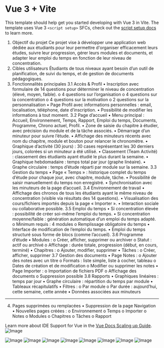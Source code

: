 # Vue 3 + Vite

This template should help get you started developing with Vue 3 in Vite. The template uses Vue 3 `<script setup>` SFCs, check out the [script setup docs](https://v3.vuejs.org/api/sfc-script-setup.html#sfc-script-setup) to learn more.
1. Objectif du projet
Ce projet vise à développer une application web dédiée aux étudiants pour leur permettre d'organiser efficacement leurs études, suivre leur progression, gérer leurs modules et documents, et adapter leur emploi du temps en fonction de leur niveau de concentration.
2. Cibles utilisateurs
Étudiants de tous niveaux ayant besoin d’un outil de planification, de suivi du temps, et de gestion de documents pédagogiques.
3. Fonctionnalités principales
3.1 Accès & Profil
•	Inscription avec formulaire de 14 questions pour déterminer le niveau de concentration (élevé, moyen, faible).
o	4 questions sur l’organisation
o	4 questions sur la concentration
o	4 questions sur la motivation
o	2 questions sur la personnalisation
•	Page Profil avec informations personnelles : email, localisation, téléphone, date d’inscription.
•	Possibilité de modifier les informations à tout moment.
3.2 Page d’accueil
•	Menu principal : Accueil, Environnement, Temps, Rapport, Emploi du temps, Documents, Programme, Chrono actuel, Profil.
•	Zone de saisie du chapitre à étudier, avec précision du module et de la tâche associés.
•	Démarrage d’un minuteur pour suivre l’étude.
•	Affichage des minuteurs récents avec nom du chapitre, module et bouton pour relancer le chronomètre.
•	Graphique d’activité (30 jours) : 30 cases représentant les 30 derniers jours, colorées si un minuteur a été utilisé.
•	Classement (Team Activité) : classement des étudiants ayant étudié le plus durant la semaine.
•	Graphique hebdomadaire : temps total par jour (graphe linéaire).
•	Graphe circulaire : temps d’étude réparti par module sur la semaine.
3.3 Gestion du temps
•	Page « Temps » : historique complet du temps d’étude pour chaque jour, avec chapitre, module, tâche.
•	Possibilité de saisir manuellement du temps non enregistré.
•	Synchronisation avec les minuteurs de la page d’accueil.
3.4 Environnement de travail
•	Affichage des chronos de tous les étudiants ayant le même niveau de concentration (visible via résultats des 14 questions).
•	Visualisation des cours/fichiers importés depuis la page « Importer ».
•	Interaction sociale ou collaborative possible.
3.5 Emploi du temps
•	Si concentration élevée : possibilité de créer soi-même l’emploi du temps.
•	Si concentration moyenne/faible : génération automatique d’un emploi du temps adapté.
o	Minimum requis : 4 modules
o	Remplissage obligatoire du temps
•	Interface de modification de l’emploi du temps.
•	Emploi du temps structuré sous forme de blocs (comme l’accueil).
3.6 Programme d’étude
•	Modules :
o	Créer, afficher, supprimer ou archiver
o	Statut : actif ou archivé
o	Affichage : durée totale, progression (début, en cours, terminé)
•	Chapitres :
o	Ajouter, modifier, supprimer
•	Tâches :
o	Créer, afficher, supprimer
3.7 Gestion des documents
•	Page Notes :
o	Ajouter des notes avec un titre
o	Formats : liste simple, liste à cocher, tableau
o	Dates de création et de modification
o	Modifier ou supprimer les notes
•	Page Importer :
o	Importation de fichiers PDF
o	Affichage des documents
o	Suppression possible
3.8 Rapports
•	Graphiques linéaires : temps par jour
•	Graphe circulaire : répartition du temps par module
•	Tableaux récapitulatifs
•	Filtres :
o	Par module
o	Par durée : aujourd’hui, cette semaine, cette année
•	Données associées aux minuteurs
________________________________________
4. Pages supprimées ou remplacées
•	Suppression de la page Navigation
•	Nouvelles pages créées :
o	Environnement
o	Temps
o	Importer
o	Notes
o	Modules
o	Chapitres
o	Tâches
o	Rapport


Learn more about IDE Support for Vue in the [Vue Docs Scaling up Guide](https://vuejs.org/guide/scaling-up/tooling.html#ide-support).
![Image](https://github.com/user-attachments/assets/4cb5ca94-d1ac-46be-ab86-719a328ccd71)

![Image](https://github.com/user-attachments/assets/c7d69690-cd65-400d-93ee-4a436fe3a785)
![Image](https://github.com/user-attachments/assets/8047cdff-b20e-466a-89b9-2f190aff9417)
![Image](https://github.com/user-attachments/assets/1978bfe6-7d80-446f-a65a-952f12bd602a) 
![Image](https://github.com/user-attachments/assets/2268a0d6-6665-4c67-bb6f-a14a706fb6f2)
![Image](https://github.com/user-attachments/assets/8c8c94fc-0a62-4f87-b661-223c990a00dd)
![Image](https://github.com/user-attachments/assets/cd7a43d7-0463-4f63-a34f-efc17b5978dd)
![Image](https://github.com/user-attachments/assets/ed648ea0-0d20-440d-8a6e-ee44f1f3a1fc)
![Image](https://github.com/user-attachments/assets/13fd804d-9834-4674-96e1-507f8d2e385c)

